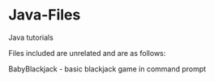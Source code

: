 Java-Files
==========

Java tutorials

Files included are unrelated and are as follows:

BabyBlackjack - basic blackjack game in command prompt
